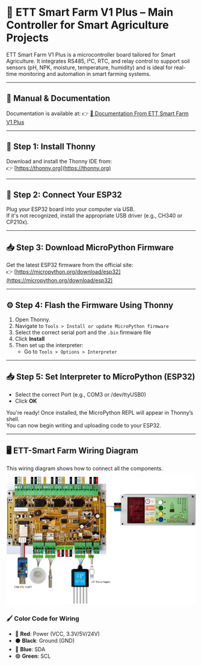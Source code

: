 # 🌾 ETT Smart Farm V1 Plus – Main Controller for Smart Agriculture Projects

ETT Smart Farm V1 Plus is a microcontroller board tailored for Smart Agriculture. It integrates RS485, I²C, RTC, and relay control to support soil sensors (pH, NPK, moisture, temperature, humidity) and is ideal for real-time monitoring and automation in smart farming systems.

---

## 📘 Manual & Documentation

Documentation is available at: 
👉 [🔗 Documentation From ETT Smart Farm V1 Plus](https://www.etteam.com/productI2C_RS485/ET-SMART-FARM-V1P/index.html)

---

## 🧩 Step 1: Install Thonny

Download and install the Thonny IDE from:  
👉 [https://thonny.org](https://thonny.org)

---

## 🔌 Step 2: Connect Your ESP32

Plug your ESP32 board into your computer via USB.  
If it's not recognized, install the appropriate USB driver (e.g., CH340 or CP210x).

---

## 📥 Step 3: Download MicroPython Firmware

Get the latest ESP32 firmware from the official site:  
👉 [https://micropython.org/download/esp32](https://micropython.org/download/esp32)

---

## ⚙️ Step 4: Flash the Firmware Using Thonny

1. Open Thonny.
2. Navigate to `Tools > Install or update MicroPython firmware`
3. Select the correct serial port and the `.bin` firmware file
4. Click **Install**
5. Then set up the interpreter:
   - Go to `Tools > Options > Interpreter`

---

## 📥 Step 5: Set Interpreter to MicroPython (ESP32)

- Select the correct Port (e.g., COM3 or /dev/ttyUSB0)
- Click **OK**

You're ready! Once installed, the MicroPython REPL will appear in Thonny’s shell.  
You can now begin writing and uploading code to your ESP32.

---

## 🖥️ ETT-Smart Farm Wiring Diagram

This wiring diagram shows how to connect all the components.

![Wiring Diagram](images/wiring_diagram.jpg)

### 🖌 Color Code for Wiring

- 🔴 **Red**: Power (VCC, 3.3V/5V/24V)
- ⚫ **Black**: Ground (GND)
- 🔵 **Blue**: SDA
- 🟢 **Green**: SCL
